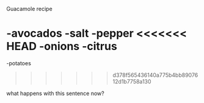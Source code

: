Guacamole recipe

-avocados
-salt
-pepper
<<<<<<< HEAD
-onions
-citrus
=======
-potatoes
>>>>>>> d378f565436140a775b4bb8907612d1b7758a130


what happens with this sentence now?
